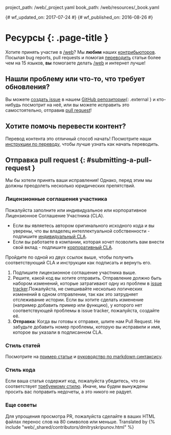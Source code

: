 project_path: /web/_project.yaml
book_path: /web/resources/_book.yaml

{# wf_updated_on: 2017-07-24 #} {# wf_published_on: 2016-08-26 #}

# Ресурсы {: .page-title }

Хотите принять участие в [/web](/web/)? Мы **любим** наших
[контрибьюторов](contributors). Посылая bug reports, pull requests и помогая
[переводить](translations) статьи более чем на 15 языков, **вы** помогаете
делать [/web](/web/) и интернет лучше!

## Нашли проблему или что-то, что требует обновления?

Вы можете [создать issue](https://github.com/Google/WebFundamentals/issues) в
нашем [GitHub репозитории](https://github.com/Google/WebFundamentals/){:
.external } и кто-нибудь посмотрит на неё, или вы можете исправить это
самостоятельно, отправив [pull request](#submitting-a-pull-request)!

## Хотите помочь перевести контент?

Перевод контента это отличный способ начать! Посмотрите наши [инструкции по
переводу](translations), чтобы лучше узнать как начать переводить.

## Отправка pull request {: #submitting-a-pull-request }

Мы бы хотели принять ваши исправления! Однако, перед этим мы должны преодолеть
несколько юридических препятствий.

### Лицензионные соглашения участника

Пожалуйста заполните или индивидуальное или корпоративное Лицензионное
Соглашение Участника (CLA).

- Если вы являетесь автором оригинального исходного кода и вы уверены, что вы
владелец интеллектуальной собственности - подпишите [индивидуальный
CLA](/open-source/cla/individual).
- Если вы работаете в компании, которая хочет позволить вам внести свой вклад -
подпишите [корпоративный CLA](/open-source/cla/corporate).

Пройдите по одной из двух ссылок выше, чтобы получить соответствующий CLA и
инструкции как подписать и вернуть его.

1. Подпишите лицензионное соглашение участника выше.
2. Решите, какой код вы хотите отправить. Отправление должно быть набором
изменений, которые затрагивают одну из проблем в [issue
tracker](https://github.com/Google/WebFundamentals/issues).Пожалуйста, не
смешивайте несколько логических изменений в одном отправлении, так как это
затрудняет отслеживание истории. Если вы хотите сделать изменение (например
добавить пример или функцию), у которого нет соответствующей проблемы в issue
tracker, пожалуйста, создайте её.
3. **Отправка**: Когда вы готовы к отправке, шлите нам Pull Request. Не забудьте
добавить номер проблемы, которую вы исправили и имя, которое вы указали в
подписанном CLA.

### Стиль статей

Посмотрите на [пример статьи](writing-an-article) и [руководство по markdown
синтаксису](markdown-syntax).

### Стиль кода

Если ваша статья содержит код, пожалуйста убедитесь, что он соответствует
[требуемому стилю](https://google.github.io/styleguide/javascriptguide.xml).
Иначе, мы будем вынуждены просить вас поправить недочеты, а это никого не
радует.

### Еще советы

Для упрощения просмотра PR, пожалуйста сделайте в ваших HTML файлах перенос слов
на 80 символов или меньше.   Translated by {% include
"web/_shared/contributors/dmitryskripunov.html" %}

